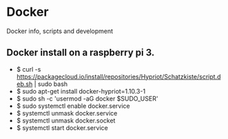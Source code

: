 # Docker
Docker info, scripts and development

## Docker install on a raspberry pi 3. 

* $ curl -s https://packagecloud.io/install/repositories/Hypriot/Schatzkiste/script.deb.sh | sudo bash
* $ sudo apt-get install docker-hypriot=1.10.3-1
* $ sudo sh -c 'usermod -aG docker $SUDO_USER'
* $ sudo systemctl enable docker.service
* $ systemctl unmask docker.service
* $ systemctl unmask docker.socket
* $ systemctl start docker.service

